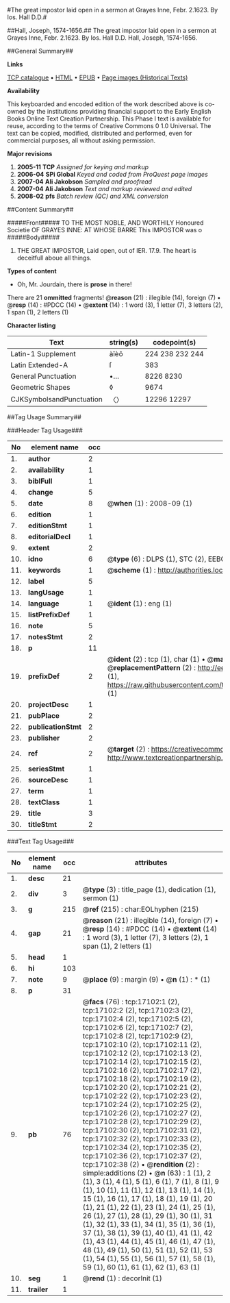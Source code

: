 #The great impostor laid open in a sermon at Grayes Inne, Febr. 2.1623. By Ios. Hall D.D.#

##Hall, Joseph, 1574-1656.##
The great impostor laid open in a sermon at Grayes Inne, Febr. 2.1623. By Ios. Hall D.D.
Hall, Joseph, 1574-1656.

##General Summary##

**Links**

[TCP catalogue](http://www.ota.ox.ac.uk/tcp/)  • 
[HTML](http://tei.it.ox.ac.uk/tcp/Texts-HTML/free/A02/A02537.html)  • 
[EPUB](http://tei.it.ox.ac.uk/tcp/Texts-EPUB/free/A02/A02537.epub) • 
[Page images (Historical Texts)](https://data.historicaltexts.jisc.ac.uk/view?pubId=eebo-99851810e&pageId=eebo-99851810e-17102-1)

**Availability**

This keyboarded and encoded edition of the
	       work described above is co-owned by the institutions
	       providing financial support to the Early English Books
	       Online Text Creation Partnership. This Phase I text is
	       available for reuse, according to the terms of Creative
	       Commons 0 1.0 Universal. The text can be copied,
	       modified, distributed and performed, even for
	       commercial purposes, all without asking permission.

**Major revisions**

1. __2005-11__ __TCP__ *Assigned for keying and markup*
1. __2006-04__ __SPi Global__ *Keyed and coded from ProQuest page images*
1. __2007-04__ __Ali Jakobson__ *Sampled and proofread*
1. __2007-04__ __Ali Jakobson__ *Text and markup reviewed and edited*
1. __2008-02__ __pfs__ *Batch review (QC) and XML conversion*

##Content Summary##

#####Front#####
TO THE MOST NOBLE, AND WORTHILY Honoured Societie OF GRAYES INNE: AT WHOSE BARRE This IMPOSTOR was o
#####Body#####

1. THE GREAT IMPOSTOR, Laid open, out of IER. 17.9. The heart is deceitfull aboue all things.

**Types of content**

  * Oh, Mr. Jourdain, there is **prose** in there!

There are 21 **ommitted** fragments! 
 @__reason__ (21) : illegible (14), foreign (7)  •  @__resp__ (14) : #PDCC (14)  •  @__extent__ (14) : 1 word (3), 1 letter (7), 3 letters (2), 1 span (1), 2 letters (1)

**Character listing**


|Text|string(s)|codepoint(s)|
|---|---|---|
|Latin-1 Supplement|àîèô|224 238 232 244|
|Latin Extended-A|ſ|383|
|General Punctuation|•…|8226 8230|
|Geometric Shapes|◊|9674|
|CJKSymbolsandPunctuation|〈〉|12296 12297|

##Tag Usage Summary##

###Header Tag Usage###

|No|element name|occ|attributes|
|---|---|---|---|
|1.|__author__|2||
|2.|__availability__|1||
|3.|__biblFull__|1||
|4.|__change__|5||
|5.|__date__|8| @__when__ (1) : 2008-09 (1)|
|6.|__edition__|1||
|7.|__editionStmt__|1||
|8.|__editorialDecl__|1||
|9.|__extent__|2||
|10.|__idno__|6| @__type__ (6) : DLPS (1), STC (2), EEBO-CITATION (1), PROQUEST (1), VID (1)|
|11.|__keywords__|1| @__scheme__ (1) : http://authorities.loc.gov/ (1)|
|12.|__label__|5||
|13.|__langUsage__|1||
|14.|__language__|1| @__ident__ (1) : eng (1)|
|15.|__listPrefixDef__|1||
|16.|__note__|5||
|17.|__notesStmt__|2||
|18.|__p__|11||
|19.|__prefixDef__|2| @__ident__ (2) : tcp (1), char (1)  •  @__matchPattern__ (2) : ([0-9\-]+):([0-9IVX]+) (1), (.+) (1)  •  @__replacementPattern__ (2) : http://eebo.chadwyck.com/downloadtiff?vid=$1&page=$2 (1), https://raw.githubusercontent.com/textcreationpartnership/Texts/master/tcpchars.xml#$1 (1)|
|20.|__projectDesc__|1||
|21.|__pubPlace__|2||
|22.|__publicationStmt__|2||
|23.|__publisher__|2||
|24.|__ref__|2| @__target__ (2) : https://creativecommons.org/publicdomain/zero/1.0/ (1), http://www.textcreationpartnership.org/docs/. (1)|
|25.|__seriesStmt__|1||
|26.|__sourceDesc__|1||
|27.|__term__|1||
|28.|__textClass__|1||
|29.|__title__|3||
|30.|__titleStmt__|2||


###Text Tag Usage###

|No|element name|occ|attributes|
|---|---|---|---|
|1.|__desc__|21||
|2.|__div__|3| @__type__ (3) : title_page (1), dedication (1), sermon (1)|
|3.|__g__|215| @__ref__ (215) : char:EOLhyphen (215)|
|4.|__gap__|21| @__reason__ (21) : illegible (14), foreign (7)  •  @__resp__ (14) : #PDCC (14)  •  @__extent__ (14) : 1 word (3), 1 letter (7), 3 letters (2), 1 span (1), 2 letters (1)|
|5.|__head__|1||
|6.|__hi__|103||
|7.|__note__|9| @__place__ (9) : margin (9)  •  @__n__ (1) : * (1)|
|8.|__p__|31||
|9.|__pb__|76| @__facs__ (76) : tcp:17102:1 (2), tcp:17102:2 (2), tcp:17102:3 (2), tcp:17102:4 (2), tcp:17102:5 (2), tcp:17102:6 (2), tcp:17102:7 (2), tcp:17102:8 (2), tcp:17102:9 (2), tcp:17102:10 (2), tcp:17102:11 (2), tcp:17102:12 (2), tcp:17102:13 (2), tcp:17102:14 (2), tcp:17102:15 (2), tcp:17102:16 (2), tcp:17102:17 (2), tcp:17102:18 (2), tcp:17102:19 (2), tcp:17102:20 (2), tcp:17102:21 (2), tcp:17102:22 (2), tcp:17102:23 (2), tcp:17102:24 (2), tcp:17102:25 (2), tcp:17102:26 (2), tcp:17102:27 (2), tcp:17102:28 (2), tcp:17102:29 (2), tcp:17102:30 (2), tcp:17102:31 (2), tcp:17102:32 (2), tcp:17102:33 (2), tcp:17102:34 (2), tcp:17102:35 (2), tcp:17102:36 (2), tcp:17102:37 (2), tcp:17102:38 (2)  •  @__rendition__ (2) : simple:additions (2)  •  @__n__ (63) : 1 (1), 2 (1), 3 (1), 4 (1), 5 (1), 6 (1), 7 (1), 8 (1), 9 (1), 10 (1), 11 (1), 12 (1), 13 (1), 14 (1), 15 (1), 16 (1), 17 (1), 18 (1), 19 (1), 20 (1), 21 (1), 22 (1), 23 (1), 24 (1), 25 (1), 26 (1), 27 (1), 28 (1), 29 (1), 30 (1), 31 (1), 32 (1), 33 (1), 34 (1), 35 (1), 36 (1), 37 (1), 38 (1), 39 (1), 40 (1), 41 (1), 42 (1), 43 (1), 44 (1), 45 (1), 46 (1), 47 (1), 48 (1), 49 (1), 50 (1), 51 (1), 52 (1), 53 (1), 54 (1), 55 (1), 56 (1), 57 (1), 58 (1), 59 (1), 60 (1), 61 (1), 62 (1), 63 (1)|
|10.|__seg__|1| @__rend__ (1) : decorInit (1)|
|11.|__trailer__|1||
